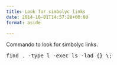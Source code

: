 ```yaml
---
title: Look for simbolyc links
date: 2014-10-01T14:57:28+00:00
format: aside

---
```

Commando to look for simbolyc links.

<pre class="lang:sh decode:true ">find . -type l -exec ls -lad {} \;</pre>